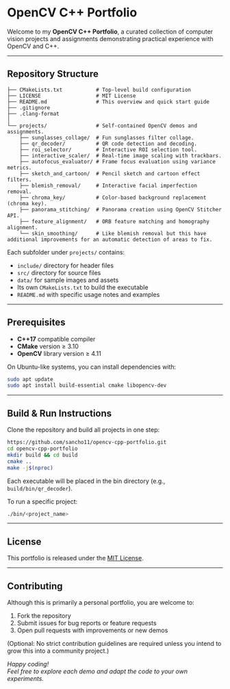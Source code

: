 # OpenCV C++ Portfolio

Welcome to my **OpenCV C++ Portfolio**, a curated collection of computer vision projects and assignments demonstrating practical experience with OpenCV and C++.

---

## Repository Structure

```
├── CMakeLists.txt           # Top-level build configuration
├── LICENSE                  # MIT License
├── README.md                # This overview and quick start guide
├── .gitignore
├── .clang-format
│
└── projects/                # Self-contained OpenCV demos and assignments.
    ├── sunglasses_collage/  # Fun sunglasses filter collage.
    ├── qr_decoder/          # QR code detection and decoding.
    ├── roi_selector/        # Interactive ROI selection tool.
    ├── interactive_scaler/  # Real-time image scaling with trackbars.
    ├── autofocus_evaluator/ # Frame focus evaluation using variance metrics.
    ├── sketch_and_cartoon/  # Pencil sketch and cartoon effect filters.
    ├── blemish_removal/     # Interactive facial imperfection removal.
    ├── chroma_key/          # Color-based background replacement (chroma key).
    ├── panorama_stitching/  # Panorama creation using OpenCV Stitcher API.
    ├── feature_alignment/   # ORB feature matching and homography alignment.
    └── skin_smoothing/      # Like blemish removal but this have additional improvements for an automatic detection of areas to fix.
```

Each subfolder under `projects/` contains:
- `include/` directory for header files
- `src/` directory for source files
- `data/` for sample images and assets
- Its own `CMakeLists.txt` to build the executable
- `README.md` with specific usage notes and examples

---

## Prerequisites

- **C++17** compatible compiler
- **CMake** version ≥ 3.10
- **OpenCV** library version ≥ 4.11

On Ubuntu-like systems, you can install dependencies with:

```bash
sudo apt update
sudo apt install build-essential cmake libopencv-dev
```

---

## Build & Run Instructions

Clone the repository and build all projects in one step:

```bash
https://github.com/sancho11/opencv-cpp-portfolio.git
cd opencv-cpp-portfolio
mkdir build && cd build
cmake ..
make -j$(nproc)
```

Each executable will be placed in the bin directory (e.g., `build/bin/qr_decoder`).

To run a specific project:

```bash
./bin/<project_name>
```

---

## License

This portfolio is released under the [MIT License](LICENSE).

---

## Contributing

Although this is primarily a personal portfolio, you are welcome to:

1. Fork the repository
2. Submit issues for bug reports or feature requests
3. Open pull requests with improvements or new demos

(Optional: No strict contribution guidelines are required unless you intend to grow this into a community project.)

*Happy coding!*  
*Feel free to explore each demo and adapt the code to your own experiments.*
